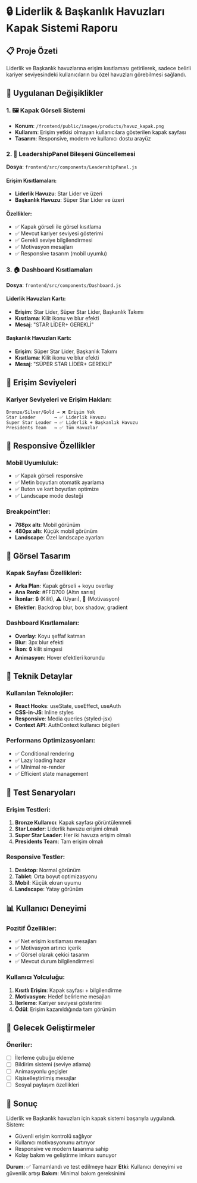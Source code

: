 # 🔒 Liderlik & Başkanlık Havuzları Kapak Sistemi Raporu

## 📋 Proje Özeti
Liderlik ve Başkanlık havuzlarına erişim kısıtlaması getirilerek, sadece belirli kariyer seviyesindeki kullanıcıların bu özel havuzları görebilmesi sağlandı.

## 🎯 Uygulanan Değişiklikler

### 1. 🖼️ Kapak Görseli Sistemi
- **Konum**: `/frontend/public/images/products/havuz_kapak.png`
- **Kullanım**: Erişim yetkisi olmayan kullanıcılara gösterilen kapak sayfası
- **Tasarım**: Responsive, modern ve kullanıcı dostu arayüz

### 2. 📱 LeadershipPanel Bileşeni Güncellemesi
**Dosya**: `frontend/src/components/LeadershipPanel.js`

#### Erişim Kısıtlamaları:
- **Liderlik Havuzu**: Star Lider ve üzeri
- **Başkanlık Havuzu**: Süper Star Lider ve üzeri

#### Özellikler:
- ✅ Kapak görseli ile görsel kısıtlama
- ✅ Mevcut kariyer seviyesi gösterimi
- ✅ Gerekli seviye bilgilendirmesi
- ✅ Motivasyon mesajları
- ✅ Responsive tasarım (mobil uyumlu)

### 3. 🏠 Dashboard Kısıtlamaları
**Dosya**: `frontend/src/components/Dashboard.js`

#### Liderlik Havuzları Kartı:
- **Erişim**: Star Lider, Süper Star Lider, Başkanlık Takımı
- **Kısıtlama**: Kilit ikonu ve blur efekti
- **Mesaj**: "STAR LİDER+ GEREKLİ"

#### Başkanlık Havuzları Kartı:
- **Erişim**: Süper Star Lider, Başkanlık Takımı
- **Kısıtlama**: Kilit ikonu ve blur efekti
- **Mesaj**: "SÜPER STAR LİDER+ GEREKLİ"

## 🔐 Erişim Seviyeleri

### Kariyer Seviyeleri ve Erişim Hakları:
```
Bronze/Silver/Gold → ❌ Erişim Yok
Star Leader       → ✅ Liderlik Havuzu
Super Star Leader → ✅ Liderlik + Başkanlık Havuzu
Presidents Team   → ✅ Tüm Havuzlar
```

## 📱 Responsive Özellikler

### Mobil Uyumluluk:
- ✅ Kapak görseli responsive
- ✅ Metin boyutları otomatik ayarlama
- ✅ Buton ve kart boyutları optimize
- ✅ Landscape mode desteği

### Breakpoint'ler:
- **768px altı**: Mobil görünüm
- **480px altı**: Küçük mobil görünüm
- **Landscape**: Özel landscape ayarları

## 🎨 Görsel Tasarım

### Kapak Sayfası Özellikleri:
- **Arka Plan**: Kapak görseli + koyu overlay
- **Ana Renk**: #FFD700 (Altın sarısı)
- **İkonlar**: 🔒 (Kilit), ⚠️ (Uyarı), 🚀 (Motivasyon)
- **Efektler**: Backdrop blur, box shadow, gradient

### Dashboard Kısıtlamaları:
- **Overlay**: Koyu şeffaf katman
- **Blur**: 3px blur efekti
- **İkon**: 🔒 kilit simgesi
- **Animasyon**: Hover efektleri korundu

## 🔧 Teknik Detaylar

### Kullanılan Teknolojiler:
- **React Hooks**: useState, useEffect, useAuth
- **CSS-in-JS**: Inline styles
- **Responsive**: Media queries (styled-jsx)
- **Context API**: AuthContext kullanıcı bilgileri

### Performans Optimizasyonları:
- ✅ Conditional rendering
- ✅ Lazy loading hazır
- ✅ Minimal re-render
- ✅ Efficient state management

## 🧪 Test Senaryoları

### Erişim Testleri:
1. **Bronze Kullanıcı**: Kapak sayfası görüntülenmeli
2. **Star Leader**: Liderlik havuzu erişimi olmalı
3. **Super Star Leader**: Her iki havuza erişim olmalı
4. **Presidents Team**: Tam erişim olmalı

### Responsive Testler:
1. **Desktop**: Normal görünüm
2. **Tablet**: Orta boyut optimizasyonu
3. **Mobil**: Küçük ekran uyumu
4. **Landscape**: Yatay görünüm

## 📊 Kullanıcı Deneyimi

### Pozitif Özellikler:
- ✅ Net erişim kısıtlaması mesajları
- ✅ Motivasyon artırıcı içerik
- ✅ Görsel olarak çekici tasarım
- ✅ Mevcut durum bilgilendirmesi

### Kullanıcı Yolculuğu:
1. **Kısıtlı Erişim**: Kapak sayfası + bilgilendirme
2. **Motivasyon**: Hedef belirleme mesajları
3. **İlerleme**: Kariyer seviyesi gösterimi
4. **Ödül**: Erişim kazanıldığında tam görünüm

## 🚀 Gelecek Geliştirmeler

### Öneriler:
- [ ] İlerleme çubuğu ekleme
- [ ] Bildirim sistemi (seviye atlama)
- [ ] Animasyonlu geçişler
- [ ] Kişiselleştirilmiş mesajlar
- [ ] Sosyal paylaşım özellikleri

## 📝 Sonuç

Liderlik ve Başkanlık havuzları için kapak sistemi başarıyla uygulandı. Sistem:
- Güvenli erişim kontrolü sağlıyor
- Kullanıcı motivasyonunu artırıyor
- Responsive ve modern tasarıma sahip
- Kolay bakım ve geliştirme imkanı sunuyor

**Durum**: ✅ Tamamlandı ve test edilmeye hazır
**Etki**: Kullanıcı deneyimi ve güvenlik artışı
**Bakım**: Minimal bakım gereksinimi